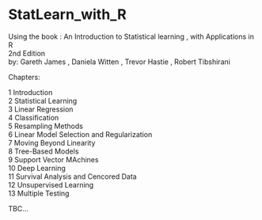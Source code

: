# StatLearn_with_R
Using the book : An Introduction to Statistical learning , with Applications in R\
2nd Edition\
by: Gareth James , Daniela Witten , Trevor Hastie , Robert Tibshirani

Chapters:

1 Introduction\
2 Statistical Learning\
3 Linear Regression\
4 Classification\
5 Resampling Methods\
6 Linear Model Selection and Regularization\
7 Moving Beyond Linearity\
8 Tree-Based Models\
9 Support Vector MAchines\
10 Deep Learning\
11 Survival Analysis and Cencored Data\
12 Unsupervised Learning\
13 Multiple Testing

TBC...
